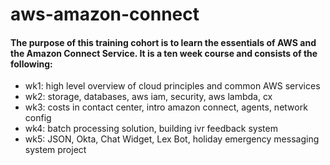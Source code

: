 # aws-amazon-connect
#### The purpose of this training cohort is to learn the essentials of AWS and the Amazon Connect Service.  It is a ten week course and consists of the following:

* wk1: high level overview of cloud principles and common AWS services
* wk2: storage, databases, aws iam, security, aws lambda, cx
* wk3: costs in contact center, intro amazon connect, agents, network config
* wk4: batch processing solution, building ivr feedback system
* wk5: JSON, Okta, Chat Widget, Lex Bot, holiday emergency messaging system project
